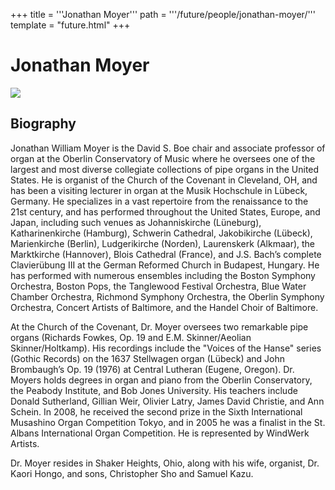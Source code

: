 +++
title = '''Jonathan Moyer'''
path = '''/future/people/jonathan-moyer/'''
template = "future.html"
+++

<h1>Jonathan Moyer</h1>

<img class="speaker-photo" src="https://custom.cvent.com/C3A4539B19F74ABCB6FCE437F6BC0A74/files/event/910aaf2914d44586a56fbd0b3b2c31c0/13450e05888f488798565f45ae330b3a.jpg">
<h2>Biography</h2>
<p>Jonathan William Moyer is the David S. Boe chair and associate professor of organ at the Oberlin Conservatory of Music where he oversees one of the largest and most diverse collegiate collections of pipe organs in the United States. He is organist of the Church of the Covenant in Cleveland, OH, and has been a visiting lecturer in organ at the Musik Hochschule in Lübeck, Germany. He specializes in a vast repertoire from the renaissance to the 21st century, and has performed throughout the United States, Europe, and Japan, including such venues as
Johanniskirche (Lüneburg), Katharinenkirche (Hamburg), Schwerin Cathedral, Jakobikirche (Lübeck), Marienkirche (Berlin), Ludgerikirche (Norden), Laurenskerk (Alkmaar), the Marktkirche (Hannover), Blois Cathedral (France), and J.S. Bach’s complete Clavierübung III at the German Reformed Church in Budapest, Hungary. He has performed with numerous ensembles including the Boston Symphony Orchestra, Boston Pops, the Tanglewood Festival Orchestra, Blue Water Chamber Orchestra, Richmond Symphony Orchestra, the Oberlin Symphony Orchestra, Concert Artists of Baltimore, and the Handel Choir of Baltimore. 

At the Church of the Covenant, Dr. Moyer oversees two remarkable pipe organs (Richards Fowkes, Op. 19 and E.M. Skinner/Aeolian Skinner/Holtkamp). His recordings include the "Voices of the Hanse" series (Gothic Records) on the 1637 Stellwagen organ (Lübeck) and John Brombaugh’s Op. 19 (1976) at Central Lutheran (Eugene, Oregon). 
Dr. Moyers holds degrees in organ and piano from the Oberlin Conservatory, the Peabody Institute, and Bob Jones University. His teachers include Donald Sutherland, Gillian Weir, Olivier Latry, James David Christie, and Ann Schein. In 2008, he received the second prize in the Sixth International Musashino Organ Competition Tokyo, and in 2005 he was a finalist in the St. Albans International Organ Competition. He is represented by WindWerk Artists. 

Dr. Moyer resides in Shaker Heights, Ohio, along with his wife, organist, Dr. Kaori Hongo, and sons, Christopher Sho and Samuel Kazu.</p>

